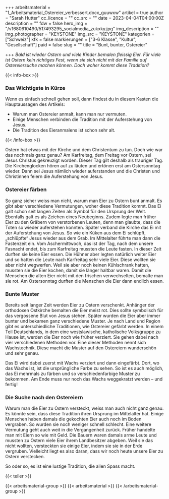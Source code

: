 +++
arbeitsmaterial = "1_Arbeitsmaterial_Ostereier_verbessert.docx_guuwxw"
artikel = true
author = "Sarah Hutter"
cc_licence = ""
cc_src = ""
date = 2023-04-04T04:00:00Z
description = ""
fdw = false
hero_img = "/v1680610490/517493295_socialmedia_zukxky.jpg"
img_description = ""
img_photographer = "KEYSTONE"
img_src = "KEYSTONE"
kategorien = ["Schweiz"]
kfk = false
markierungen = ["3-6 Klasse", "Kultur", "Gesellschaft"]
paid = false
slug = ""
title = "Bunt, bunter, Ostereier"

+++
_Bald ist wieder Ostern und viele Kinder bemalen fleissig Eier. Für viele ist Ostern kein richtiges Fest, wenn sie sich nicht mit der Familie auf Ostereiersuche machen können. Doch woher kommt diese Tradition?_

{{< info-box >}} <h3>Das Wichtigste in Kürze</h3>

<p>Wenn es einfach schnell gehen soll, dann findest du in diesem Kasten die Hauptaussagen des Artikels:</p>

<ul>

<li>Warum man Ostereier anmalt, kann man nur vermuten.</li>

<li>Einige Menschen verbinden die Tradition mit der Auferstehung von Jesus.</li>

<li>Die Tradition des Eieranmalens ist schon sehr alt.</li>

</ul> {{< /info-box >}}

Ostern hat etwas mit der Kirche und dem Christentum zu tun. Doch wie war das nochmals ganz genau? Am Karfreitag, dem Freitag vor Ostern, sei Jesus Christus gekreuzigt worden. Dieser Tag gilt deshalb als trauriger Tag. Die Kirchenglocken hören auf zu läuten und ertönen erst am Ostersonntag wieder. Dann sei Jesus nämlich wieder auferstanden und die Christen und Christinnen feiern die Auferstehung von Jesus. 

### Ostereier färben

So ganz sicher weiss man nicht, warum man Eier zu Ostern bunt anmalt. Es gibt aber verschiedene Vermutungen, woher diese Tradition kommt. Das Ei galt schon seit langen Zeiten als Symbol für den Ursprung der Welt. Ebenfalls galt es als Zeichen eines Neubeginns. Zudem legte man früher Eier zu den Gräbern von verstorbenen Leuten, denn man glaubte, dass die Toten so wieder auferstehen konnten. Später verband die Kirche das Ei mit der Auferstehung von Jesus. So wie ein Küken aus dem Ei schlüpft, „schlüpfte“ Jesus wieder aus dem Grab. Im Mittelalter führte man dann die Fastenzeit ein. Vom Aschermittwoch, das ist der Tag, nach dem unsere Fasnacht endet, bis zum Karfreitag mussten die Leute fasten. In dieser Zeit durften sie keine Eier essen. Die Hühner aber legten natürlich weiter Eier und so hatten die Leute nach Karfreitag sehr viele Eier. Diese wollten sie aber nicht wegwerfen. Weil sie aber noch keinen Kühlschrank hatten, mussten sie die Eier kochen, damit sie länger haltbar waren. Damit die Menschen die alten Eier nicht mit den frischen verwechselten, bemalte man sie rot. Am Ostersonntag durften die Menschen die Eier dann endlich essen. 

### Bunte Muster

Bereits seit langer Zeit werden Eier zu Ostern verschenkt. Anhänger der orthodoxen Ostkirche bemalten die Eier meist rot. Dies sollte symbolisch für das vergossene Blut von Jesus stehen. Später wurden die Eier aber immer bunter und bekamen ganz verschiedene Muster. Je nach Land und Region gibt es unterschiedliche Traditionen, wie Ostereier gefärbt werden. In einem Teil Deutschlands, in dem eine westslawische, katholische Volksgruppe zu Hause ist, werden die Eier noch wie früher verziert. Sie gehen dabei nach vier verschiedenen Methoden vor. Eine dieser Methoden nennt sich Wachstechnik. Diese macht die Muster auf den Ostereiern wunderschön und sehr genau.

Das Ei wird dabei zuerst mit Wachs verziert und dann eingefärbt. Dort, wo das Wachs ist, ist die ursprüngliche Farbe zu sehen. So ist es auch möglich, das Ei mehrmals zu färben und so verschiedenfarbige Muster zu bekommen. Am Ende muss nur noch das Wachs weggekratzt werden – und fertig!

### Die Suche nach den Ostereiern

Warum man die Eier zu Ostern versteckt, weiss man auch nicht ganz genau. Es könnte sein, dass diese Tradition ihren Ursprung im Mittelalter hat. Einige Menschen haben damals die gekochten Eier auch noch im Boden vergraben. So wurden sie noch weniger schnell schlecht. Eine weitere Vermutung geht auch weit in die Vergangenheit zurück. Früher handelte man mit Eiern so wie mit Geld. Die Bauern waren damals arme Leute und mussten zu Ostern viele Eier ihrem Landbesitzer abgeben. Weil sie das nicht wollten, versteckten sie einige Eier, indem sie sie in der Erde vergruben. Vielleicht liegt es also daran, dass wir noch heute unsere Eier zu Ostern verstecken.

So oder so, es ist eine lustige Tradition, die allen Spass macht.

{{< teiler >}}

{{< arbeitsmaterial-group >}} {{< arbeitsmaterial >}} {{< /arbeitsmaterial-group >}}
